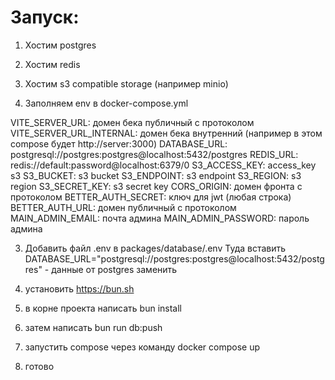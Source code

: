 # Запуск:

1. Хостим postgres

1. Хостим redis

1. Хостим s3 compatible storage (например minio)

1. Заполняем env в docker-compose.yml

VITE_SERVER_URL: домен бека публичный с протоколом
VITE_SERVER_URL_INTERNAL: домен бека внутренний (например в этом compose будет http://server:3000)
DATABASE_URL: postgresql://postgres:postgres@localhost:5432/postgres
REDIS_URL: redis://default:password@localhost:6379/0
S3_ACCESS_KEY: access_key s3
S3_BUCKET: s3 bucket
S3_ENDPOINT: s3 endpoint
S3_REGION: s3 region
S3_SECRET_KEY: s3 secret key
CORS_ORIGIN: домен фронта с протоколом
BETTER_AUTH_SECRET: ключ для jwt (любая строка)
BETTER_AUTH_URL: домен публичный с протоколом
MAIN_ADMIN_EMAIL: почта админа
MAIN_ADMIN_PASSWORD: пароль админа

3. Добавить файл .env в packages/database/.env
Туда вставить DATABASE_URL="postgresql://postgres:postgres@localhost:5432/postgres" - данные от postgres заменить

4. установить https://bun.sh

1. в корне проекта написать bun install

2. затем написать bun run db:push

1. запустить compose через команду docker compose up

1. готово
